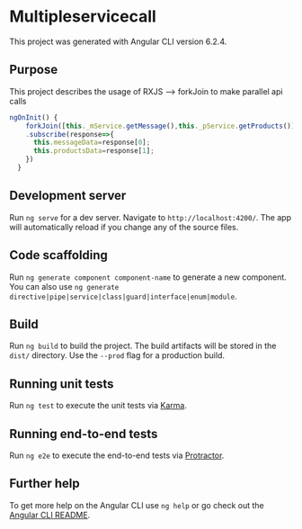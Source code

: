 # Multipleservicecall
This project was generated with Angular CLI version 6.2.4.
## Purpose

This project describes the usage of RXJS --> forkJoin to make parallel api calls

```typescript
ngOnInit() {
    forkJoin([this._mService.getMessage(),this._pService.getProducts()])
    .subscribe(response=>{
      this.messageData=response[0];
      this.productsData=response[1];
    })
  }
```

## Development server

Run `ng serve` for a dev server. Navigate to `http://localhost:4200/`. The app will automatically reload if you change any of the source files.

## Code scaffolding

Run `ng generate component component-name` to generate a new component. You can also use `ng generate directive|pipe|service|class|guard|interface|enum|module`.

## Build

Run `ng build` to build the project. The build artifacts will be stored in the `dist/` directory. Use the `--prod` flag for a production build.

## Running unit tests

Run `ng test` to execute the unit tests via [Karma](https://karma-runner.github.io).

## Running end-to-end tests

Run `ng e2e` to execute the end-to-end tests via [Protractor](http://www.protractortest.org/).

## Further help

To get more help on the Angular CLI use `ng help` or go check out the [Angular CLI README](https://github.com/angular/angular-cli/blob/master/README.md).
